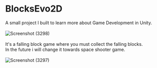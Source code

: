 # BlocksEvo2D
A small project I built to learn more about Game Development in Unity. <br />
<br />
![Screenshot (3298)](https://user-images.githubusercontent.com/99980714/189474018-b67c5057-81fe-4a60-8eac-9a2df9afe77d.png)
<br />
<br />
It's a falling block game where you must collect the falling blocks. <br />
In the future i will change it towards space shooter game. <br />
<br />
![Screenshot (3297)](https://user-images.githubusercontent.com/99980714/189474056-d07f828a-cda9-4535-b550-95921956f3cb.png)

